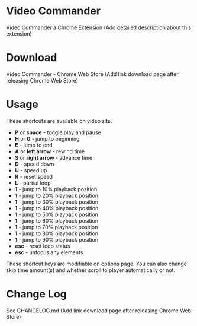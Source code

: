 # Video Commander
Video Commander a Chrome Extension (Add detailed description about this extension)

# Download
Video Commander - Chrome Web Store (Add link download page after releasing Chrome Web Store)

# Usage
These shortcuts are available on video site.

* **P** or **space** - toggle play and pause
* **H** or **0** - jump to beginning
* **E** - jump to end
* **A** or **left arrow** - rewind time
* **S** or **right arrow** - advance time
* **D** - speed down
* **U** - speed up
* **R** - reset speed
* **L** - partial loop
* **1** - jump to 10% playback position
* **1** - jump to 20% playback position
* **1** - jump to 30% playback position
* **1** - jump to 40% playback position
* **1** - jump to 50% playback position
* **1** - jump to 60% playback position
* **1** - jump to 70% playback position
* **1** - jump to 80% playback position
* **1** - jump to 90% playback position
* **esc** - reset loop status
* **esc** - unfocus any elements

These shortcut keys are modifiable on options page. You can also change skip time amount(s) and whether scroll to player automatically or not.

# Change Log
See CHANGELOG.md (Add link download page after releasing Chrome Web Store)
